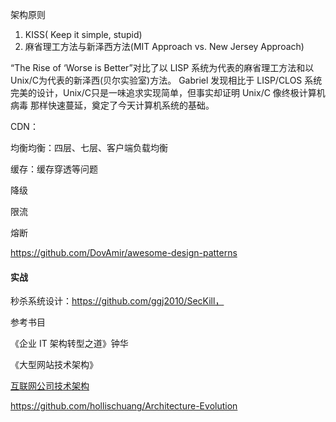 

架构原则

1. KISS( Keep it simple, stupid)
2. 麻省理工方法与新泽西方法(MIT Approach vs. New Jersey Approach)


“The Rise of ‘Worse is Better”对比了以 LISP 系统为代表的麻省理工方法和以 Unix/C为代表的新泽西(贝尔实验室)方法。
Gabriel 发现相比于 LISP/CLOS 系统完美的设计，Unix/C只是一味追求实现简单，但事实却证明 Unix/C 像终极计算机病毒
那样快速蔓延，奠定了今天计算机系统的基础。







CDN：

均衡均衡：四层、七层、客户端负载均衡

缓存：缓存穿透等问题

降级

限流

熔断

<https://github.com/DovAmir/awesome-design-patterns>

#### 实战

秒杀系统设计：https://github.com/ggj2010/SecKill，

参考书目

《企业 IT 架构转型之道》钟华

《大型网站技术架构》

[互联网公司技术架构](https://github.com/davideuler/architecture.of.internet-product)

https://github.com/hollischuang/Architecture-Evolution


